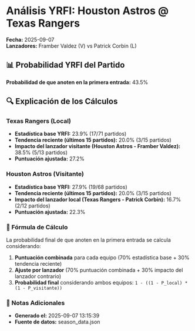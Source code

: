 # Análisis YRFI: Houston Astros @ Texas Rangers

**Fecha:** 2025-09-07  
**Lanzadores:** Framber Valdez (V) vs Patrick Corbin (L)

## 📊 Probabilidad YRFI del Partido

**Probabilidad de que anoten en la primera entrada:** 43.5%

## 🔍 Explicación de los Cálculos

### Texas Rangers (Local)
- **Estadística base YRFI:** 23.9% (17/71 partidos)
- **Tendencia reciente (últimos 15 partidos):** 20.0% (3/15 partidos)
- **Impacto del lanzador visitante (Houston Astros - Framber Valdez):** 38.5% (5/13 partidos)
- **Puntuación ajustada:** 27.2%

### Houston Astros (Visitante)
- **Estadística base YRFI:** 27.9% (19/68 partidos)
- **Tendencia reciente (últimos 15 partidos):** 20.0% (3/15 partidos)
- **Impacto del lanzador local (Texas Rangers - Patrick Corbin):** 16.7% (2/12 partidos)
- **Puntuación ajustada:** 22.3%

### 📝 Fórmula de Cálculo

La probabilidad final de que anoten en la primera entrada se calcula considerando:
1. **Puntuación combinada** para cada equipo (70% estadística base + 30% tendencia reciente)
2. **Ajuste por lanzador** (70% puntuación combinada + 30% impacto del lanzador contrario)
3. **Probabilidad final** considerando ambos equipos: `1 - ((1 - P_local) * (1 - P_visitante))`

### 📌 Notas Adicionales

- **Generado el:** 2025-09-07 13:15:39
- **Fuente de datos:** season_data.json
